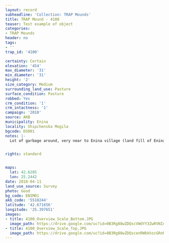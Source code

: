 ```yaml
---
layout: record
subheadline: 'Collection: TRAP Mounds'
title: TRAP Mound - 4100
teaser: Test example of object
categories:
- TRAP Mounds
header: no
tags:
- ''
trap_id: '4100'

certainty: Certain
elevation: '454'
max_diameter: '31'
min_diameter: '31'
height: '2'
size_category: Medium
surrounding_land_use: Pasture
surface_condition: Pasture
robbed: Yes
crm_condition: '1'
crm_intactness: '1'
campaign: '2010'
source: AKB
municipality: Enina
locality: Shipchenska Mogila
bgcode: DS001
notes: |-
  Lot of garbage around, very near to Enina village (land fill of Enina).


rights: standard


maps:
  lat: 42.6285
  lon: 25.2442
date: 2018-04-11
land_use_source: Survey
photo: Good
bg_code: ENIM01
akb_code: '5510244'
latitude: '42.671656'
longitude: '25.397651'
images:
- title: 4100_Overview_Scale_Bottom.JPG
  image_path: https://drive.google.com/uc?id=0B3Rg88wZDQscVWdYY3ZwRVNIelE
- title: 4100_Overview_Scale_Top.JPG
  image_path: https://drive.google.com/uc?id=0B3Rg88wZDQscenRWbkhzcGRnNU0
---
```

